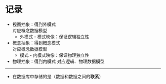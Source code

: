 # 记录

* 视图抽象：得到外模式  
  对应概念数据模型
  * 外模式 - 模式映像：保证逻辑独立性
* 概念抽象：得到概念模式  
  对应概念数据模型
  * 模式 - 内模式映像：保证物理独立性
* 物理抽象：得到内模式
  对应逻辑、物理数据模型

---

* 在数据库中存储的是（数据和数据之间的**联系**）
